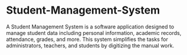 # Student-Management-System
A Student Management System is a software application designed to manage student data including personal information, academic records, attendance, grades, and more. This system simplifies the tasks for administrators, teachers, and students by digitizing the manual work.
